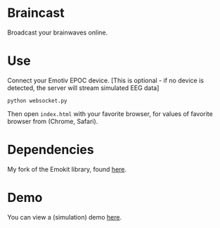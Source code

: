 Braincast
=========
Broadcast your brainwaves online. 

Use
===
Connect your Emotiv EPOC device. [This is optional - if no device is detected, the server will stream simulated EEG data]

    python websocket.py

Then open <code>index.html</code> with your favorite browser, for values of favorite browser from (Chrome, Safari). 

Dependencies
============
My fork of the Emokit library, found [here](https://github.com/agermanidis/emokit).

Demo
====
You can view a (simulation) demo [here](http://makemyactionschainreactions.net/eeg/). 